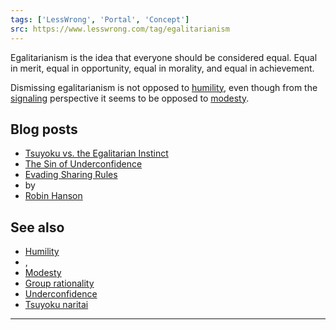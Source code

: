 ```yaml
---
tags: ['LessWrong', 'Portal', 'Concept']
src: https://www.lesswrong.com/tag/egalitarianism
---
```


Egalitarianism is the idea that everyone should be considered equal. Equal in merit, equal in opportunity, equal in morality, and equal in achievement.

Dismissing egalitarianism is not opposed to [humility](https://www.lesswrong.com/tag/humility), even though from the [signaling](https://www.lesswrong.com/tag/signaling) perspective it seems to be opposed to [modesty](https://www.lesswrong.com/tag/modesty).

## Blog posts
- [Tsuyoku vs. the Egalitarian Instinct](http://lesswrong.com/lw/h9/tsuyoku_vs_the_egalitarian_instinct/)
- [The Sin of Underconfidence](http://lesswrong.com/lw/c3/the_sin_of_underconfidence/)
- [Evading Sharing Rules](http://www.overcomingbias.com/2011/04/evading-sharing-rules.html)
-  by 
- [Robin Hanson](https://www.lesswrong.com/tag/robin-hanson)

## See also
- [Humility](https://www.lesswrong.com/tag/humility)
- , 
- [Modesty](https://www.lesswrong.com/tag/modesty)
- [Group rationality](https://www.lesswrong.com/tag/group-rationality)
- [Underconfidence](https://www.lesswrong.com/tag/underconfidence)
- [Tsuyoku naritai](https://www.lesswrong.com/tag/tsuyoku-naritai)

 



---

